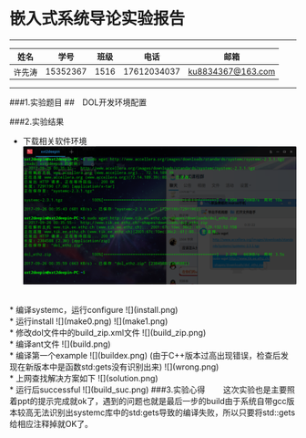 嵌入式系统导论实验报告
=
---

|  姓名  |  学号  |  班级  |  电话  |  邮箱  |
| :--: | :--: | :--: | :--: | :--: |
| 许先涛  |15352367|1516|17612034037 |ku8834367@163.com|
---
###1.实验题目
##&emsp;DOL开发环境配置

###2.实验结果
* 下载相关软件环境
![](P0.png)
<br/>
* 编译systemc，运行configure
![](install.png)
<br/>
* 运行install  
![](make0.png)
![](make1.png)
<br/>
* 修改dol文件中的build_zip.xml文件
![](build_zip.png)
<br/>
* 编译ant文件
![](build.png)
<br/>
* 编译第一个example
![](buildex.png)
(由于C++版本过高出现错误，检查后发现在新版本中是函数std:gets没有识别出来)
![](wrong.png)
<br/>
* 上网查找解决方案如下
![](solution.png)
<br/>
* 运行后successful
![](build_suc.png)
###3.实验心得
&emsp;&emsp;这次实验也是主要照着ppt的提示完成就ok了，遇到的问题也就是最后一步的build由于系统自带gcc版本较高无法识别出systemc库中的std:gets导致的编译失败，所以只要将std::gets给相应注释掉就OK了。